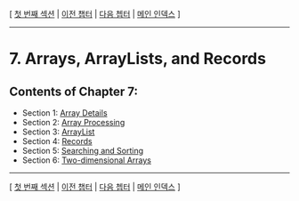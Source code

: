 [ [첫 번째 섹션](../ch07/lesson_7_1.md) | [이전 챕터](../ch6/index.md) | [다음 쳅터](../ch8/index.md) | [메인 인덱스](../index.md) ]

***

# 7.  Arrays, ArrayLists, and Records

## Contents of Chapter 7:

*   Section 1: [Array Details](lesson_7_1.md)
*   Section 2: [Array Processing](lesson_7_2.md)
*   Section 3: [ArrayList](lesson_7_3.md)
*   Section 4: [Records](lesson_7_4.md)
*   Section 5: [Searching and Sorting](lesson_7_5.md)
*   Section 6: [Two-dimensional Arrays](lesson_7_6.md)

***

[ [첫 번째 섹션](../ch07/lesson_7_1.md) | [이전 챕터](../ch6/index.md) | [다음 쳅터](../ch8/index.md) | [메인 인덱스](../index.md) ]